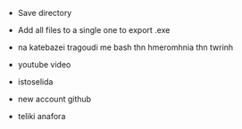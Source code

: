 - Save directory

- Add all files to a single one to export .exe

- na katebazei tragoudi me bash thn hmeromhnia thn twrinh

- youtube video

- istoselida

- new account github

- teliki anafora
